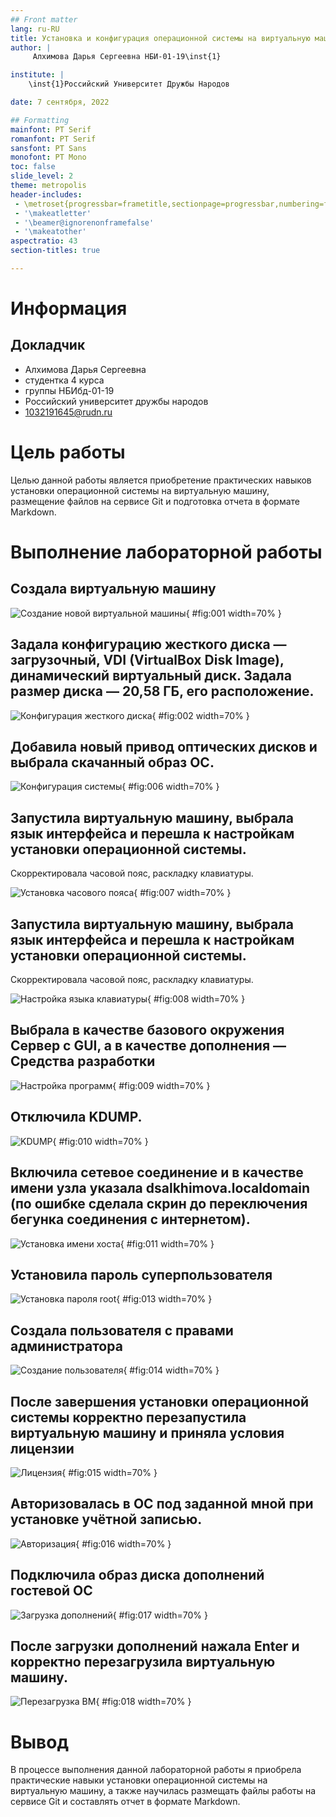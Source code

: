 ```yaml
---
## Front matter
lang: ru-RU
title: Установка и конфигурация операционной системы на виртуальную машину
author: |
	 Алхимова Дарья Сергеевна НБИ-01-19\inst{1}

institute: |
	\inst{1}Российский Университет Дружбы Народов

date: 7 сентября, 2022

## Formatting
mainfont: PT Serif
romanfont: PT Serif
sansfont: PT Sans
monofont: PT Mono
toc: false
slide_level: 2
theme: metropolis
header-includes: 
 - \metroset{progressbar=frametitle,sectionpage=progressbar,numbering=fraction}
 - '\makeatletter'
 - '\beamer@ignorenonframefalse'
 - '\makeatother'
aspectratio: 43
section-titles: true

---
```


# Информация

## Докладчик


  * Алхимова Дарья Сергеевна
  * студентка 4 курса
  * группы НБИбд-01-19
  * Российский университет дружбы народов
  * [1032191645@rudn.ru](mailto:1032191645@rudn.ru)


# Цель работы

Целью данной работы является приобретение практических навыков установки операционной системы на виртуальную машину, размещение файлов на сервисе Git и подготовка отчета в формате Markdown.

# Выполнение лабораторной работы

## Создала виртуальную машину

![Создание новой виртуальной машины](images1/3.png){ #fig:001 width=70% }

## Задала конфигурацию жесткого диска — загрузочный, VDI (VirtualBox Disk Image), динамический виртуальный диск. Задала размер диска — 20,58 ГБ, его расположение. 

![Конфигурация жесткого диска](images1/4.png){ #fig:002 width=70% }

## Добавила новый привод оптических дисков и выбрала скачанный образ ОС.

![Конфигурация системы](images1/5.png){ #fig:006 width=70% }

## Запустила виртуальную машину, выбрала язык интерфейса и перешла к настройкам установки операционной системы. 
Скорректировала часовой пояс, раскладку клавиатуры.

![Установка часового пояса](images1/8.png){ #fig:007 width=70% }

## Запустила виртуальную машину, выбрала язык интерфейса и перешла к настройкам установки операционной системы. 
Скорректировала часовой пояс, раскладку клавиатуры.

![Настройка языка клавиатуры](images1/9.png){ #fig:008 width=70% }

## Выбрала в качестве базового окружения Сервер с GUI, а в качестве дополнения — Средства разработки

![Настройка программ](images1/10.png){ #fig:009 width=70% }

## Отключила KDUMP.

![KDUMP](images1/11.png){ #fig:010 width=70% }

## Включила сетевое соединение и в качестве имени узла указала dsalkhimova.localdomain (по ошибке сделала скрин до переключения бегунка соединения с интернетом).

![Установка имени хоста](images1/12.png){ #fig:011 width=70% }

## Установила пароль суперпользователя

![Установка пароля root](images1/13.png){ #fig:013 width=70% }

## Создала пользователя с правами администратора

![Создание пользователя](images1/14.png){ #fig:014 width=70% }
 
## После завершения установки операционной системы корректно перезапустила виртуальную машину и приняла условия лицензии

![Лицензия](images1/15.png){ #fig:015 width=70% }

## Авторизовалась в ОС под заданной мной при установке учётной записью.

![Авторизация](images1/16.png){ #fig:016 width=70% }

## Подключила образ диска дополнений гостевой ОС

![Загрузка дополнений](images1/17.png){ #fig:017 width=70% }

## После загрузки дополнений нажала Enter и корректно перезагрузила виртуальную машину.

![Перезагрузка ВМ](images1/18.png){ #fig:018 width=70% }

# Вывод

В процессе выполнения данной лабораторной работы я приобрела практические навыки установки операционной системы на виртуальную машину, а также научилась размещать файлы работы на сервисе Git и составлять отчет в формате Markdown.
